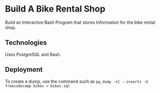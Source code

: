 # Build A Bike Rental Shop

Build an Interactive Bash Program that stores Information for the bike rental shop.

## Technologies

Uses PostgreSQL and Bash.

## Deployment

To create a dump, use the command such as `pg_dump -cC --inserts -U freecodecamp bikes > bikes.sql`

